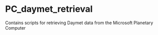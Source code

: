 # PC_daymet_retrieval
Contains scripts for retrieving Daymet data from the Microsoft Planetary Computer
